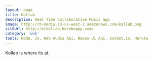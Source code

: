```yaml
---
layout: page
title: Kollab
description: Real Time Collaborative Music app
image: http://rb-media.s3-us-west-2.amazonaws.com/kollab.png
siteUrl: http://elkollab.herokuapp.com/
category: 'web'
tools: Node, Js, Web Audio Api, Nexus Ui Api, Socket.io, Heroku
---
```


Kollab is where its at.
